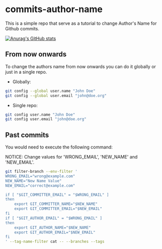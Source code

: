 # commits-author-name

This is a simple repo that serve as a tutorial to change Author's Name for Github commits.

[![Anurag's GitHub stats](https://github-readme-stats.vercel.app/api?JMariadlcs=anuraghazra)](https://github.com/anuraghazra/github-readme-stats)

## From now onwards

To change the authors name from now onwards you can do it globally or just in a single repo.

- Globally:
```bash
git config --global user.name "John Doe"
git config --global user.email "john@doe.org"
```

- Single repo:
```bash
git config user.name "John Doe"
git config user.email "john@doe.org"
```

## Past commits

You would need to execute the following command:

NOTICE: Change values for 'WRONG_EMAIL', 'NEW_NAME' and 'NEW_EMAIL'.

```bash
git filter-branch --env-filter '
WRONG_EMAIL="wrong@example.com"
NEW_NAME="New Name Value"
NEW_EMAIL="correct@example.com"

if [ "$GIT_COMMITTER_EMAIL" = "$WRONG_EMAIL" ]
then
    export GIT_COMMITTER_NAME="$NEW_NAME"
    export GIT_COMMITTER_EMAIL="$NEW_EMAIL"
fi
if [ "$GIT_AUTHOR_EMAIL" = "$WRONG_EMAIL" ]
then
    export GIT_AUTHOR_NAME="$NEW_NAME"
    export GIT_AUTHOR_EMAIL="$NEW_EMAIL"
fi
' --tag-name-filter cat -- --branches --tags
```
